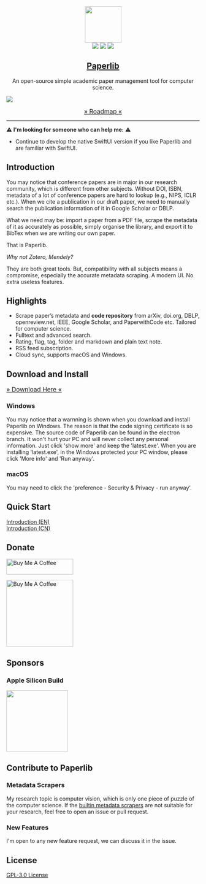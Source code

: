 <div align="center">
<img src="./assets/icon.png" height="95" />
<br />
<img src="https://img.shields.io/badge/dynamic/json?label=Release&query=version&url=https://raw.githubusercontent.com/GeoffreyChen777/paperlib/electron/package.json" />
<img src="https://img.shields.io/github/license/GeoffreyChen777/paperlib" />
<img src="https://img.shields.io/github/stars/GeoffreyChen777/paperlib" />
<h2><a href="https://paperlib.app/" > Paperlib </a></h2>
An open-source simple academic paper management tool for computer science.
</div>



![](./assets/ui.png)

<div align="center">

<a href="https://github.com/users/GeoffreyChen777/projects/1/views/1" style="font-size: 16px"> » Roadmap « </a>

</div>

---


⚠️ **I'm looking for someone who can help me:** ⚠️
- Continue to develop the native SwiftUI version if you like Paperlib and are familiar with SwiftUI.

## Introduction

You may notice that conference papers are in major in our research community, which is different from other subjects. Without DOI, ISBN, metadata of a lot of conference papers are hard to lookup (e.g., NIPS, ICLR etc.). When we cite a publication in our draft paper, we need to manually search the publication information of it in Google Scholar or DBLP.

What we need may be: import a paper from a PDF file, scrape the metadata of it as accurately as possible, simply organise the library, and export it to BibTex when we are writing our own paper.

That is Paperlib.

*Why not Zotero, Mendely?*

They are both great tools. But, compatibility with all subjects means a compromise, especially the accurate metadata scraping. A modern UI. No extra useless features.

## Highlights

-   Scrape paper’s metadata and **code repository** from arXiv, doi.org, DBLP, openreview.net, IEEE, Google Scholar, and PaperwithCode etc. Tailored for computer science.
-   Fulltext and advanced search.
-   Rating, flag, tag, folder and markdown and plain text note.
-   RSS feed subscription.
-   Cloud sync, supports macOS and Windows.

## Download and Install

<a href="https://paperlib.app/en/download/" style="font-size: 16px"> » Download Here « </a>

### Windows

You may notice that a warnning is shown when you download and install Paperlib on Windows. The reason is that the code signing certificate is so expensive. The source code of Paperlib can be found in the electron branch. It won't hurt your PC and will never collect any personal information. Just click 'show more' and keep the 'latest.exe'. When you are installing 'latest.exe', in the Windows protected your PC window, please click 'More info' and 'Run anyway'.

### macOS

You may need to click the 'preference - Security & Privacy - run anyway'.

## Quick Start

[Introduction (EN)](https://paperlib.app/en/blog/intro/)  
[Introduction (CN)](https://paperlib.app/cn/blog/intro/)

## Donate

<a href="https://www.buymeacoffee.com/geoffreychen777" target="_blank"><img src="https://cdn.buymeacoffee.com/buttons/default-orange.png" alt="Buy Me A Coffee" height="41" width="174"></a>

<a href="https://www.buymeacoffee.com/geoffreychen777" target="_blank"><img src="./assets/wechat.png" alt="Buy Me A Coffee" height="174" width="174"></a>

## Sponsors

### Apple Silicon Build
<img src="https://user-images.githubusercontent.com/14183213/179353324-42ee9831-68a8-4816-97f5-cc7be7189ce8.png" style="width: 160px"/>


## Contribute to Paperlib

### Metadata Scrapers
My research topic is computer vision, which is only one piece of puzzle of the computer science. If the [builtin metadata scrapers](https://github.com/GeoffreyChen777/paperlib/tree/electron/packages/preload/repositories/scraper-repository/scrapers) are not suitable for your research, feel free to open an issue or pull request.

### New Features

I'm open to any new feature request, we can discuss it in the issue.

## License

[GPL-3.0 License](./LICENSE)
